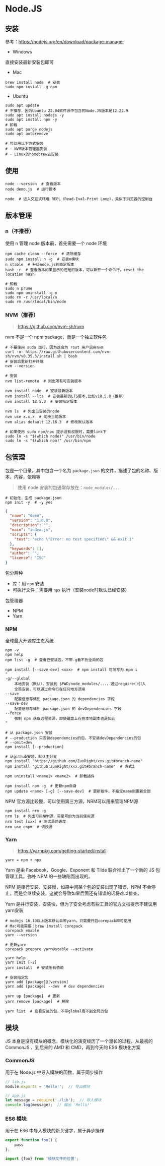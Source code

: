 # Node.JS

## 安装

参考：<https://nodejs.org/en/download/package-manager>

- Windows

直接安装最新安装包即可

- Mac

```shell
brew install node  # 安装
sudo npm install -g npm
```

- Ubuntu

```shell
sudo apt update
# 不推荐，因为Ubuntu 22.04软件源中包含的Node.JS版本是12.22.9
sudo apt install nodejs -y
sudo apt install npm -y
# 卸载
sudo apt purge nodejs
sudo apt autoremove

# 可以用以下方式安装
# - NVM版本管理器安装
# - Linux的homebrew去安装
```

## 使用

```shell
node --version  # 查看版本
node demo.js  # 运行脚本

node  # 进入交互式环境 REPL（Read-Eval-Print Loop），类似于浏览器的控制台
```

## 版本管理

### n（不推荐）

使用 n 管理 node 版本前，首先需要一个 node 环境

```shell
npm cache clean --force  # 清除缓存
sudo npm install n -g  # 安装n模块
n stable  # 升级node.js到稳定版本
hash -r  # 查看版本如果显示的还是旧版本，可以新开一个命令行，reset the location hash

# 卸载
sudo n prune
sudo npm uninstall -g n
sudo rm -r /usr/local/n
sudo rm /usr/local/bin/node
```

### NVM（推荐）

> <https://github.com/nvm-sh/nvm>

nvm 不是一个 npm package，而是一个独立软件包

```shell
# 不要使用 sudo 运行，因为这会为 root 用户启用nvm
curl -o- https://raw.githubusercontent.com/nvm-sh/nvm/v0.35.3/install.sh | bash
# 安装后重新打开终端
nvm --version

# 安装
nvm list-remote  # 列出所有可安装版本

nvm install node  # 安装最新版本
nvm install --lts  # 安装最新的LTS版本,比如v18.5.0（推荐）
nvm install 18.5.0  # 安装指定版本

nvm ls  # 列出已安装的node
nvm use x.x.x  # 切换当前版本
nvm alias default 12.16.3  # 修改默认版本

# 如果使用 sudo npm/npx 提示没有权限时，需要link下
sudo ln -s "$(which node)" /usr/bin/node
sudo ln -s "$(which npm)" /usr/bin/npm
```

## 包管理

包是一个目录，其中包含一个名为 `package.json` 的文件，描述了包的名称、版本、内容，依赖等

> 使用 node 安装的包通常存放在：`node_modules/...`

```shell
# 初始化，生成 package.json
npm init -y  # -y yes
```

```json
{
  "name": "demo",
  "version": "1.0.0",
  "description": "",
  "main": "index.js",
  "scripts": {
    "test": "echo \"Error: no test specified\" && exit 1"
  },
  "keywords": [],
  "author": "",
  "license": "ISC"
}
```

包分两种

- 库：用 `npm` 安装
- 可执行文件：需要用 `npx` 执行（安装node时默认已经安装）

包管理器

- NPM
- Yarn

### NPM

全球最大开源库生态系统

```shell
npm -v
npm help
npm list -g  # 查看已安装包，不带-g看不到全局的包

npm install [--save-dev] <xxx>  # npm install 可简写为 npm i
"
-g/--global
    本地安装（默认），安装到 $PWD/node_modules/...，通过require()引入
    全局安装，可以通过命令行在任何地方调用
--save
    配置信息存储到 package.json 的 dependencies 字段
--save-dev
    配置信息存储到 package.json 的 devDependencies 字段
--force
    强制 npm 获取远程资源，即使磁盘上存在本地副本也是如此
"

# 从 package.json 安装
# --production 只安装dependencies的包，不安装devDependencies的包
# --omit=dev
npm install [--production]

# 从github安装，默认主分支
npm install "https://github.com/ZuoRight/xxx.git#branch-name"
npm install "github:ZuoRight/xxx.git#branch-name"  # 方式2

npm uninstall <name1> <name2>  # 卸载插件

npm install npm -g  # 更新npm自身
npm update <name> [-g] [--save-dev]  # 更新插件，不指定name则更新全部
```

NPM 官方源比较慢，可以使用第三方源，NRM可以用来管理NPM源

```shell
npm install nrm -g
nrm ls  # 列出可用NPM源，带星号的为当前使用源
nrm test [xxx] # 测试源的速度
nrm use cnpm  # 切换源
```

### Yarn

> <https://yarnpkg.com/getting-started/install>

`yarn = npm + npx`

Yarn 是由 Facebook、Google、Exponent 和 Tilde 联合推出了一个新的 JS 包管理工具，弥补 NPM 的一些缺陷而出现的。

NPM 是串行安装，安装慢，如果中间某个包的安装出现了错误，NPM 不会停止，而是会继续安装，这就会导致如果后面还有错误的话将难以排查。

Yarn 是并行安装，安装快，但为了安全考虑有些工具的官方文档提示不建议用yarn安装

```shell
# nodejs 16.10以上版本默认自带yarn，只需要开启corepack即可使用
# Mac可能需要：brew install corepack
corepack enable
yarn --version

# 更新yarn
corepack prepare yarn@stable --activate

yarn help
yarn init [-2]
yarn install  # 安装所有依赖

# 安装指定包
yarn add [package]@[version]
yarn add [package] --dev  # dev dependencies

yarn up [package]  # 更新
yarn remove [package]  # 移除

yarn list  # 查看安装的包，不带global看不到全局的包
```

## 模块

JS 本身是没有模块的概念，模块化的演变经历了一个漫长的过程，从最初的 CommonJS ，到后来的 AMD 和 CMD，再到今天的 ES6 模块化方案

### CommonJS

用于在 Node.js 中导入模块的函数，属于同步操作

```js
// lib.js
module.exports = 'Hello!';  // 导出模块

// app.js
let message = require('./lib');  // 导入模块
console.log(message);  // 输出 'Hello!'
```

### ES6 模块

用于在 ES6 中导入模块的新关键字，属于异步操作

```js
export function foo() {
    pass
};

import {foo} from '模块文件的位置';
```
